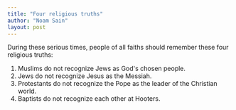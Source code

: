 ```yaml
---
title: "Four religious truths"
author: "Noam Sain"
layout: post
---
```


During these serious times, people of all faiths should remember these four religious truths:

1. Muslims do not recognize Jews as God's chosen people.
2. Jews do not recognize Jesus as the Messiah.
3. Protestants do not recognize the Pope as the leader of the Christian world.
4. Baptists do not recognize each other at Hooters.